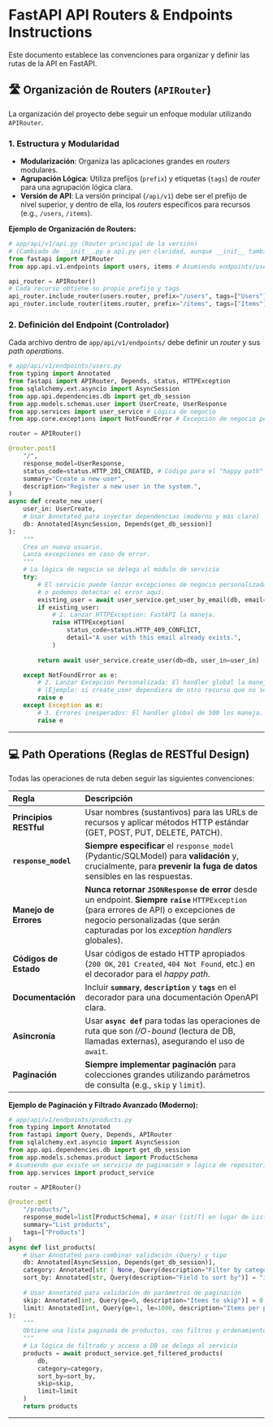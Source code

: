 # FastAPI API Routers & Endpoints Instructions

Este documento establece las convenciones para organizar y definir las rutas de la API en FastAPI.

## 🛣️ Organización de Routers (`APIRouter`)

La organización del proyecto debe seguir un enfoque modular utilizando `APIRouter`.

### 1\. Estructura y Modularidad

* **Modularización**: Organiza las aplicaciones grandes en *routers* modulares.
* **Agrupación Lógica**: Utiliza prefijos (`prefix`) y etiquetas (`tags`) de *router* para una agrupación lógica clara.
* **Versión de API**: La versión principal (`/api/v1`) debe ser el prefijo de nivel superior, y dentro de ella, los *routers* específicos para recursos (e.g., `/users`, `/items`).

**Ejemplo de Organización de Routers:**

```python
# app/api/v1/api.py (Router principal de la versión)
# (Cambiado de __init__.py a api.py por claridad, aunque __init__ también es válido)
from fastapi import APIRouter
from app.api.v1.endpoints import users, items # Asumiendo endpoints/users.py

api_router = APIRouter()
# Cada recurso obtiene su propio prefijo y tags
api_router.include_router(users.router, prefix="/users", tags=["Users"])
api_router.include_router(items.router, prefix="/items", tags=["Items"])
```

### 2\. Definición del Endpoint (Controlador)

Cada archivo dentro de `app/api/v1/endpoints/` debe definir un *router* y sus *path operations*.

```python
# app/api/v1/endpoints/users.py
from typing import Annotated
from fastapi import APIRouter, Depends, status, HTTPException
from sqlalchemy.ext.asyncio import AsyncSession
from app.api.dependencies.db import get_db_session
from app.models.schemas.user import UserCreate, UserResponse
from app.services import user_service # Lógica de negocio
from app.core.exceptions import NotFoundError # Excepción de negocio personalizada

router = APIRouter()

@router.post(
    "/",
    response_model=UserResponse,
    status_code=status.HTTP_201_CREATED, # Código para el "happy path"
    summary="Create a new user",
    description="Register a new user in the system.",
)
async def create_new_user(
    user_in: UserCreate,
    # Usar Annotated para inyectar dependencias (moderno y más claro)
    db: Annotated[AsyncSession, Depends(get_db_session)] 
):
    """
    Crea un nuevo usuario.
    Lanza excepciones en caso de error.
    """
    # La lógica de negocio se delega al módulo de servicio
    try:
        # El servicio puede lanzar excepciones de negocio personalizadas
        # o podemos detectar el error aquí.
        existing_user = await user_service.get_user_by_email(db, email=user_in.email)
        if existing_user:
            # 1. Lanzar HTTPException: FastAPI la maneja.
            raise HTTPException(
                status_code=status.HTTP_409_CONFLICT,
                detail="A user with this email already exists.",
            )
        
        return await user_service.create_user(db=db, user_in=user_in)

    except NotFoundError as e:
        # 2. Lanzar Excepción Personalizada: El handler global la maneja.
        # (Ejemplo: si create_user dependiera de otro recurso que no se encontró)
        raise e 
    except Exception as e:
        # 3. Errores inesperados: El handler global de 500 los maneja.
        raise e
```

-----

## 💻 Path Operations (Reglas de RESTful Design)

Todas las operaciones de ruta deben seguir las siguientes convenciones:

| Regla                  | Descripción                                                                                                                                                                                                                   |
| :--------------------- | :---------------------------------------------------------------------------------------------------------------------------------------------------------------------------------------------------------------------------- |
| **Principios RESTful** | Usar nombres (sustantivos) para las URLs de recursos y aplicar métodos HTTP estándar (GET, POST, PUT, DELETE, PATCH).                                                                                                         |
| **`response_model`**   | **Siempre especificar** el `response_model` (Pydantic/SQLModel) para **validación** y, crucialmente, para **prevenir la fuga de datos** sensibles en las respuestas.                                                          |
| **Manejo de Errores**  | **Nunca retornar `JSONResponse` de error** desde un endpoint. **Siempre `raise`** `HTTPException` (para errores de API) o excepciones de negocio personalizadas (que serán capturadas por los *exception handlers* globales). |
| **Códigos de Estado**  | Usar códigos de estado HTTP apropiados (`200 OK`, `201 Created`, `404 Not Found`, etc.) en el decorador para el *happy path*.                                                                                                 |
| **Documentación**      | Incluir **`summary`**, **`description`** y **`tags`** en el decorador para una documentación OpenAPI clara.                                                                                                                   |
| **Asincronía**         | Usar **`async def`** para todas las operaciones de ruta que son *I/O-bound* (lectura de DB, llamadas externas), asegurando el uso de `await`.                                                                                 |
| **Paginación**         | **Siempre implementar paginación** para colecciones grandes utilizando parámetros de consulta (e.g., `skip` y `limit`).                                                                                                       |

**Ejemplo de Paginación y Filtrado Avanzado (Moderno):**

```python
# app/api/v1/endpoints/products.py
from typing import Annotated
from fastapi import Query, Depends, APIRouter
from sqlalchemy.ext.asyncio import AsyncSession
from app.api.dependencies.db import get_db_session
from app.models.schemas.product import ProductSchema
# Asumiendo que existe un servicio de paginación o lógica de repositorio
from app.services import product_service 

router = APIRouter()

@router.get(
    "/products/", 
    response_model=list[ProductSchema], # Usar list[T] en lugar de List[T]
    summary="List products",
    tags=["Products"]
)
async def list_products(
    # Usar Annotated para combinar validación (Query) y tipo
    db: Annotated[AsyncSession, Depends(get_db_session)],
    category: Annotated[str | None, Query(description="Filter by category")] = None,
    sort_by: Annotated[str, Query(description="Field to sort by")] = "id",
    
    # Usar Annotated para validación de parámetros de paginación
    skip: Annotated[int, Query(ge=0, description="Items to skip")] = 0,
    limit: Annotated[int, Query(ge=1, le=1000, description="Items per page")] = 100
):
    """
    Obtiene una lista paginada de productos, con filtros y ordenamiento.
    """
    # La lógica de filtrado y acceso a DB se delega al servicio
    products = await product_service.get_filtered_products(
        db, 
        category=category, 
        sort_by=sort_by, 
        skip=skip, 
        limit=limit
    )
    return products
```

-----
